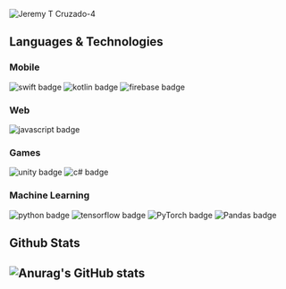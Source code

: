 
<p align="center">
    
![Jeremy T  Cruzado-4](https://user-images.githubusercontent.com/68814413/201488334-f3f5f2b9-5c4c-4c36-8125-44c08b1f2a8e.png)

</p>
  
<h2>Languages & Technologies </h2>  
 
<h3>  Mobile </h3>
<div>
<img src="https://img.shields.io/badge/swift-F54A2A?style=flat&logo=swift&logoColor=white" alt="swift badge">  
<img src="https://img.shields.io/badge/kotlin-%237F52FF.svg?style=plastic&logo=kotlin&logoColor=white" alt="kotlin badge"> 
<img src="https://img.shields.io/badge/firebase-%23039BE5.svg?style=plastic&logo=firebase" alt="firebase badge">
</div>

<h3> Web </h3>

<img src="https://img.shields.io/badge/javascript-%23323330.svg?style=plastic&logo=javascript&logoColor=%23F7DF1E" alt="javascript badge">

<h3> Games </h3>
<div>
<img src="https://img.shields.io/badge/unity-%23000000.svg?style=plastic&logo=unity&logoColor=white" alt="unity badge">
<img src="https://img.shields.io/badge/c%23-%23239120.svg?style=plastic&logo=c-sharp&logoColor=white" alt="c# badge">
</div>


<h3>Machine Learning</h3>
<div>
<img src="https://img.shields.io/badge/python-3670A0?style=plastic&logo=python&logoColor=ffdd54" alt="python badge">
<img src="https://img.shields.io/badge/TensorFlow-%23FF6F00.svg?style=plastic&logo=TensorFlow&logoColor=white" alt="tensorflow badge">
<img src="https://img.shields.io/badge/PyTorch-%23EE4C2C.svg?style=plastic&logo=PyTorch&logoColor=white" alt="PyTorch badge">
<img src="https://img.shields.io/badge/pandas-%23150458.svg?style=plastic&logo=pandas&logoColor=white" alt="Pandas badge">  
</div>

<h2>Github Stats<h2>
<div>
  
![Anurag's GitHub stats](https://github-readme-stats.vercel.app/api?username=jtcruzado&show_icons=true&theme=tokyonight)

</div>



